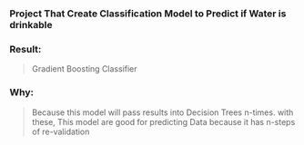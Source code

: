 ### Project That Create Classification Model to Predict if Water is drinkable

### Result:
> Gradient Boosting Classifier

### Why:
> Because this model will pass results into Decision Trees n-times. with these, This model are good for predicting Data because it has n-steps of re-validation
